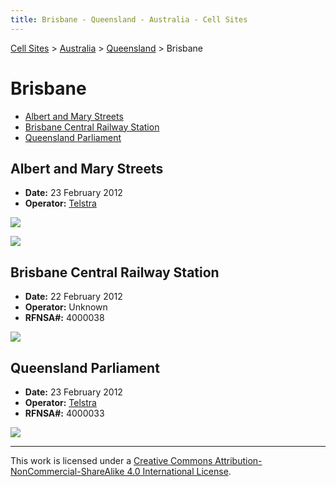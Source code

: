 ```yaml
---
title: Brisbane - Queensland - Australia - Cell Sites
---
```


[Cell Sites](../../) > [Australia](../) > [Queensland](./) > Brisbane

# Brisbane

* [Albert and Mary Streets](#albert-and-mary-streets)
* [Brisbane Central Railway Station](#brisbane-central-railway-station)
* [Queensland Parliament](#queensland-parliament)

## Albert and Mary Streets

* **Date:** 23 February 2012
* **Operator:** [Telstra]

![](https://f001.backblazeb2.com/file/CellSites/AU/QLD/20120223-181510.jpg)

![](https://f001.backblazeb2.com/file/CellSites/AU/QLD/20120223-181607.jpg)

## Brisbane Central Railway Station

* **Date:** 22 February 2012
* **Operator:** Unknown
* **RFNSA#:** 4000038

![](https://f001.backblazeb2.com/file/CellSites/AU/QLD/20120222-112315.jpg)

## Queensland Parliament

* **Date:** 23 February 2012
* **Operator:** [Telstra]
* **RFNSA#:** 4000033

![](https://f001.backblazeb2.com/file/CellSites/AU/QLD/20120223-171740.jpg)

[Telstra]: https://en.wikipedia.org/wiki/Telstra

---

This work is licensed under a [Creative Commons Attribution-NonCommercial-ShareAlike 4.0 International License](http://creativecommons.org/licenses/by-nc-sa/4.0/).
